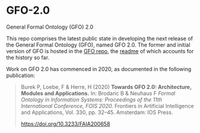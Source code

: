 # GFO-2.0
General Formal Ontology (GFO) 2.0

This repo comprises the latest public state in developing the next release of the General Formal Ontology (GFO), named GFO 2.0. The former and initial version of GFO is hosted in the [GFO repo](https://github.com/Onto-Med/GFO), the [readme](https://github.com/Onto-Med/GFO#readme) of which accounts for the history so far.

Work on GFO 2.0 has commenced in 2020, as documented in the following publication:

> Burek P, Loebe, F & Herre, H (2020) **Towards GFO 2.0: Architecture, Modules and Applications.** In: Brodaric B & Neuhaus F *Formal Ontology in Information Systems: Proceedings of the 11th International Conference, FOIS 2020.* Frontiers in Artificial Intelligence and Applications, Vol. 330, pp. 32–45. Amsterdam: IOS Press.
> 
> https://doi.org/10.3233/FAIA200658
